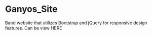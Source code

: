 # Ganyos_Site
Band website that utilizes Bootstrap and jQuery for responsive design features.
Can be view HERE
